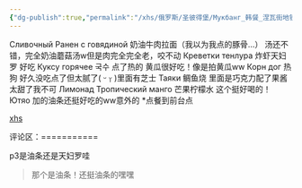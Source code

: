 ```yaml
---
{"dg-publish":true,"permalink":"/xhs/俄罗斯/圣彼得堡/Мукбанг_韩餐_涅瓦街地铁站/","tags":["rednote","圣彼得堡"],"updated":"2025-03-30T20:39:14.242+08:00"}
---
```


 

Сливочный Ранен с говядиной 奶油牛肉拉面（我以为我点的豚骨…） 汤还不错，完全奶油蘑菇汤w但是肉完全完全老，咬不动
Креветки тенлура 炸虾天妇罗 好吃
Куксу горячее 국수 点了热的 黄瓜很好吃！像是拍黄瓜ww
Корн дог 热狗 好久没吃点了但太腻了( ᵕ ᵕ̩̩ )里面有芝士
Таяки 鲷鱼烧 里面是巧克力配了果酱 太甜了我不可
Лимонад Тропический манго 芒果柠檬水 这个挺好喝的！
Ютяо 加的油条还挺好吃的ww意外的
*点餐到前台点

[xhs](https://www.xiaohongshu.com/explore/6526fc6a000000002301919d?xsec_token=ABC9CVa1XTbUBXNc39aKEeUKtGSohsZftz3p0A6v2UMf0=&xsec_source=pc_user)

评论区：===========

p3是油条还是天妇罗哇

> 那个是油条！还挺油条的嘿嘿